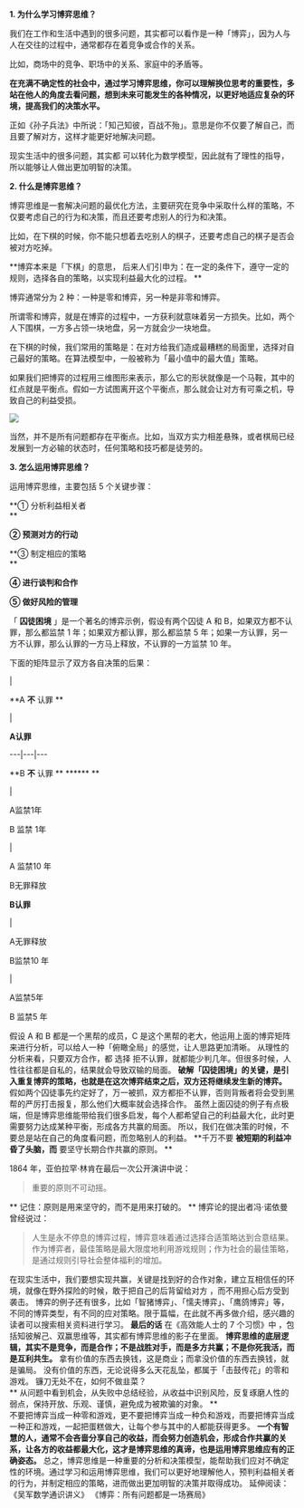 **1\. 为什么学习博弈思维？**

我们在工作和生活中遇到的很多问题，其实都可以看作是一种「博弈」，因为人与人在交往的过程中，通常都存在着竞争或合作的关系。

比如，商场中的竞争、职场中的关系、家庭中的矛盾等。

**在充满不确定性的社会中，通过学习博弈思维，你可以理解换位思考的重要性，多站在他人的角度去看问题，想到未来可能发生的各种情况，以更好地适应复杂的环境，提高我们的决策水平。**

正如《孙子兵法》中所说：「知己知彼，百战不殆」。意思是你不仅要了解自己，而且要了解对方，这样才能更好地解决问题。

现实生活中的很多问题，其实都  可以转化为数学模型，因此就有了理性的指导，所以能够让人做出更加明智的决策。

**2\. 什么是博弈思维？**

博弈思维是一套解决问题的最优化方法，主要研究在竞争中采取什么样的策略，不仅要考虑自己的行为和决策，而且还要考虑别人的行为和决策。  

比如，在下棋的时候，你不能只想着去吃别人的棋子，还要考虑自己的棋子是否会被对方吃掉。

**博弈本来是「下棋」的意思， 后来人们引申为：在一定的条件下，遵守一定的规则，选择各自的策略，以实现利益最大化的过程。  **

博弈通常分为 2 种：一种是零和博弈，另一种是非零和博弈。

所谓零和博弈，就是在博弈的过程中，一方获利就意味着另一方损失。比如，两个人下围棋，一方多占领一块地盘，另一方就会少一块地盘。

在下棋的时候，我们常用的策略是：在对方给我们造成最糟糕的局面里，选择对自己最好的策略。在算法模型中，一般被称为「最小值中的最大值」策略。

如果我们把博弈的过程用三维图形来表示，那么它的形状就像是一个马鞍，其中的红点就是平衡点。假如一方试图离开这个平衡点，那么就会让对方有可乘之机，导致自己的利益受损。

![](https://mmbiz.qpic.cn/mmbiz_png/giaycic3UNwo37VlU185PpibsBfkFNvSNJzSsWS2dPPtDKyaffQNgg75PcyLSv489ocyBlE4KECuYDBes7EqaVQRA/640?wx_fmt=png)

当然，并不是所有问题都存在平衡点。比如，当双方实力相差悬殊，或者棋局已经发展到一方必输的状态时，任何策略和技巧都是徒劳的。

**3\. 怎么运用博弈思维？**

运用博弈思维，主要包括 5 个关键步骤：

**① 分析利益相关者  
**

**② 预测对方的行动**

**③ 制定相应的策略  
**

**④ 进行谈判和合作**

**⑤ 做好风险的管理**  

「 **囚徒困境** 」是一个著名的博弈示例，假设有两个囚徒 A 和 B，如果双方都不认罪，那么都监禁 1 年；如果双方都认罪，那么都监禁 5
年；如果一方认罪，另一方不认罪，那么认罪的一方马上释放，不认罪的一方监禁 10 年。

下面的矩阵显示了双方各自决策的后果：

  
|

**A **不** 认罪 **

|

**A认罪**  
  
---|---|---  
  
**B **不** 认罪 ** ****** **

|

A监禁1年

B  监禁  1年

|

A  监禁10  年

B无罪释放  
  
**B认罪**

|

A无罪释放

B监禁10  年

|

A监禁5年

B  监禁5  年  
  
假设 A 和 B 都是一个黑帮的成员，C 是这个黑帮的老大，他运用上面的博弈矩阵来进行分析，可以给人一种「俯瞰全局」的感觉，让人思路更加清晰。
从理性的分析来看，只要双方合作，都  选择  拒不认罪，就都能少判几年。但很多时候，人性往往都是自私的，结果就会导致双输的局面。
**破解「囚徒困境」的关键，是引入重复博弈的策略，也就是在这次博弈结束之后，双方还将继续发生新的博弈。**
假如两个囚徒事先约定好了，万一被抓，双方都拒不认罪，否则背叛者将会受到黑帮的严厉打击报复，那么他们大概率就会选择合作。
虽然上面囚徒的例子有点极端，但是博弈思维能带给我们很多启发，每个人都希望自己的利益最大化，此时更需要努力达成某种平衡，形成各方共赢的局面。
所以，我们在做决策的时候，不要总是站在自己的角度看问题，而忽略别人的利益。  **千万不要 **被短期的利益冲昏了头脑，而** 要坚守长期合作共赢的原则。
**

1864 年，亚伯拉罕·林肯在最后一次公开演讲中说：

> 重要的原则不可动摇。

** 记住：原则是用来坚守的，而不是用来打破的。  ** 博弈论的提出者冯·诺依曼曾经说过：

>
> 人生是永不停息的博弈过程，博弈意味着通过选择合适策略达到合意结果。作为博弈者，最佳策略是最大限度地利用游戏规则；作为社会的最佳策略，是通过规则引导社会整体福利的增加。

在现实生活中，我们要想实现共赢，关键是找到好的合作对象，建立互相信任的环境，就像在野外探险的时候，敢于把自己的后背留给对方 ，而不用担心后方受到袭击。
博弈的例子还有很多，比如「智猪博弈」、「懦夫博弈」、「鹰鸽博弈」等，不同的博弈类型，有不同的应对策略。限于篇幅，在此就不再多做介绍，感兴趣的读者可以搜索相关资料进行学习。
**最后的话** 在《高效能人士的 7 个习惯》中 ，包括知彼解己、双赢思维等，其实都有博弈思维的影子在里面。
**博弈思维的底层逻辑，其实不是竞争，而是合作；不是战胜对手，而是多方共赢；不是你死我活，而是互利共生。**
拿有价值的东西去换钱，这是商业；而拿没价值的东西去换钱，就是骗局。  没有价值的东西，无论说得多么天花乱坠，都属于「击鼓传花」的零和游戏。
镰刀无处不在，如何不做韭菜？  
** 从问题中看到机会，从失败中总结经验，从收益中识别风险，反复琢磨人性的弱点，保持开放、乐观、谨慎，避免成为被欺骗的对象。  **  
不要把博弈当成一种零和游戏，更不要把博弈当成一种负和游戏，而要把博弈当成一种正和游戏，一起把蛋糕做大，让每个参与其中的人都能获得更多。
**一个有智慧的人，通常不会吝啬分享自己的收益，而会努力创造机会，形成合作共赢的关系，让各方的收益都最大化，这才是博弈思维的真谛，也是运用博弈思维应有的正确姿态。**
总之，博弈思维是一种重要的分析和决策模型，能帮助我们应对不确定性的环境。通过学习和运用博弈思维，我们可以更好地理解他人，预判利益相关者的行为，并制定相应的策略，进而做出更加明智的决策并取得成功。
延伸阅读：  《吴军数学通识讲义》  《博弈：所有问题都是一场赛局》